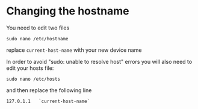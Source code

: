 # Changing the hostname
You need to edit two files
```
sudo nano /etc/hostname
```
replace `current-host-name` with your new device name

In order to avoid "sudo: unable to resolve host" errors you will also need to
edit your hosts file:
```
sudo nano /etc/hosts
```

and then replace the following line
```
127.0.1.1	`current-host-name`
```
